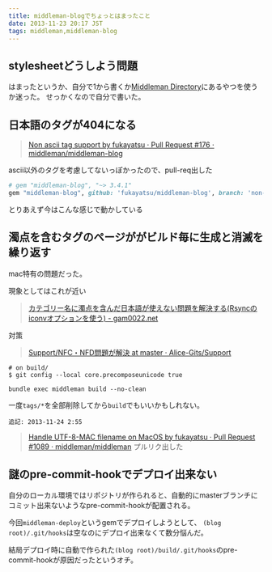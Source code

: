 ```yaml
---
title: middleman-blogでちょっとはまったこと
date: 2013-11-23 20:17 JST
tags: middleman,middleman-blog
---
```


## stylesheetどうしよう問題
はまったというか、自分で1から書くか[Middleman Directory](http://directory.middlemanapp.com/#/templates/all)にあるやつを使うか迷った。
せっかくなので自分で書いた。

## 日本語のタグが404になる
> [Non ascii tag support by fukayatsu · Pull Request #176 · middleman/middleman-blog](https://github.com/middleman/middleman-blog/pull/176)

ascii以外のタグを考慮してないっぽかったので、pull-req出した


```ruby
# gem "middleman-blog", "~> 3.4.1"
gem "middleman-blog", github: 'fukayatsu/middleman-blog', branch: 'non-ascii-tag'
```
とりあえず今はこんな感じで動かしている

## 濁点を含むタグのページががビルド毎に生成と消滅を繰り返す
mac特有の問題だった。

現象としてはこれが近い
> [カテゴリー名に濁点を含んだ日本語が使えない問題を解決する(Rsyncのiconvオプションを使う) - gam0022.net](http://gam0022.net/blog/2012/08/11/use-rsync-iconv-option/)

対策
> [Support/NFC・NFD問題が解決 at master · Alice-Gits/Support](https://github.com/Alice-Gits/Support/tree/master/NFC%E3%83%BBNFD%E5%95%8F%E9%A1%8C%E3%81%8B%E3%82%99%E8%A7%A3%E6%B1%BA)

```
# on build/
$ git config --local core.precomposeunicode true
```

`bundle exec middleman build --no-clean`

一度`tags/*`を全部削除してから`build`でもいいかもしれない。

`追記: 2013-11-24 2:55`

> [Handle UTF-8-MAC filename on MacOS by fukayatsu · Pull Request #1089 · middleman/middleman](https://github.com/middleman/middleman/pull/1089)
プルリク出した

## 謎のpre-commit-hookでデプロイ出来ない
自分のローカル環境ではリポジトリが作られると、自動的にmasterブランチにコミット出来ないようなpre-commit-hookが配置される。

今回`middleman-deploy`というgemでデプロイしようとして、
`(blog root)/.git/hooks`は空なのにデプロイ出来なくて数分悩んだ。

結局デプロイ時に自動で作られた`(blog root)/build/.git/hooks`のpre-commit-hookが原因だったというオチ。
